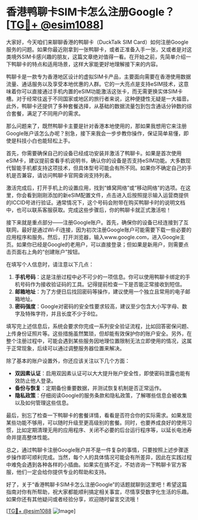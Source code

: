 # 香港鸭聊卡SIM卡怎么注册Google？[[TG💪+ @esim1088](https://t.me/s/esim1088)]

大家好，今天咱们来聊聊香港的鸭聊卡（DuckTalk SIM Card）如何注册Google服务的问题。如果你最近刚拿到一张鸭聊卡，或者正准备入手一张，又或者是对这类境外SIM卡感兴趣的朋友，这篇文章绝对值得一看。在开始之前，先简单介绍一下鸭聊卡的特点和适用场景，这样大家能更好地理解接下来的内容。

鸭聊卡是一款专为香港地区设计的虚拟SIM卡产品，主要面向需要在香港使用数据流量、通话服务以及享受本地优惠的人群。它的一大亮点是支持eSIM技术，这意味着你可以直接通过手机内置的eSIM功能激活这张卡，而无需更换实体SIM卡槽。对于经常往返于不同国家或地区的旅行者来说，这种便捷性无疑是一大福音。此外，鸭聊卡还提供了多种套餐选择，从基础的数据流量包到包含通话分钟数的综合套餐，满足了不同用户的需求。

那么问题来了，既然鸭聊卡主要是针对香港本地使用的，那如果我想用它来注册Google账户该怎么办呢？别急，接下来我会一步步教你操作，保证简单易懂，即使是科技小白也能轻松上手。

首先，你需要确保自己的设备已经成功安装并激活了鸭聊卡。如果是首次使用eSIM卡，建议提前查看手机说明书，确认你的设备是否支持eSIM功能。大多数现代智能手机都支持这项技术，但具体型号可能会有所不同。如果你不确定自己的手机是否兼容，请访问鸭聊卡官网查询支持列表。

激活完成后，打开手机上的设置应用，找到“蜂窝网络”或“移动网络”的选项。在这里，你会看到刚刚添加的新eSIM配置文件，点击进入后按照提示输入运营商提供的ICCID号进行验证。通常情况下，这个号码会附带在购买鸭聊卡时的说明文档中，也可以联系客服获取。完成这些步骤后，你的鸭聊卡就正式激活啦！

接下来就是重点部分——注册Google账户。首先，确保你的设备已经连接到了互联网，最好是通过Wi-Fi连接，因为初次注册Google账户可能需要下载一些必要的应用程序和服务。然后，打开浏览器，输入www.google.com，进入Google主页。如果你已经是Google的老用户，可以直接登录；但如果是新用户，则需要点击页面右上角的“创建账户”按钮。

在填写个人信息时，请注意以下几点：
1. **手机号码**：这是注册过程中必不可少的一项信息。你可以使用鸭聊卡绑定的手机号码作为接收验证码的工具。记得提前检查一下是否能正常接收到短信。
2. **邮箱地址**：为了方便日后找回密码等操作，建议使用一个独立且常用的电子邮箱地址。
3. **密码强度**：Google对密码的安全性要求较高，建议至少包含大小写字母、数字及特殊字符，并且长度不少于8位。

填写完上述信息后，系统会要求你完成一系列安全验证流程，比如回答密保问题、上传身份证照片等。这些措施虽然繁琐，但却能有效保护你的账户安全。另外，在整个注册过程中，可能会遇到某些服务因地理位置限制无法立即使用的情况，这属于正常现象，后续可以通过调整服务器位置来解决。

除了基本的账户设置外，你还应该关注以下几个方面：
- **双因素认证**：启用双因素认证可以大大提升账户安全性，即使密码泄露也能有效防止他人登录。
- **备份与恢复**：定期备份重要数据，并测试恢复机制是否正常运作。
- **隐私政策**：仔细阅读Google的服务条款和隐私政策，了解哪些信息会被收集以及如何管理这些信息。

最后，别忘了检查一下鸭聊卡的套餐详情，看看是否符合你的实际需求。如果发现某些功能不够用，可以随时升级至更高级别的套餐。同时，也要养成良好的使用习惯，比如定期清理无用的应用程序、关闭不必要的后台运行程序等，以延长电池寿命并提高整体性能。

总之，通过鸭聊卡注册Google账户并不是一件复杂的事情，只要按照上述步骤逐步操作即可顺利完成。当然，每个人的具体情况可能会有所差异，因此在实践过程中难免会遇到各种各样的小插曲。如果实在搞不定，不妨咨询一下鸭聊卡官方客服，他们一定会给你提供专业的帮助和支持。

好了，关于“香港鸭聊卡SIM卡怎么注册Google”的话题就聊到这里吧！希望这篇指南对你有所帮助，祝大家都能顺利搞定相关事宜，尽情享受数字化生活的乐趣。如果你还有其他疑问或者经验分享，欢迎随时留言交流哦！

[[TG💪+ @esim1088](https://t.me/s/esim1088) ![Image](https://i.postimg.cc/4NQfJmqS/Snipaste-2025-05-13-00-14-12.png)]